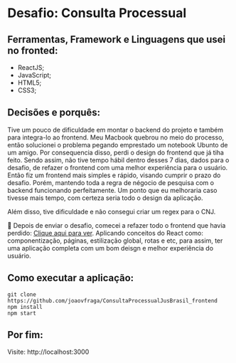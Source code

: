 # Desafio: Consulta Processual

## Ferramentas, Framework e Linguagens que usei no fronted:
- ReactJS;
- JavaScript;
- HTML5;
- CSS3;

## Decisões e porquês: 

Tive um pouco de dificuldade em montar o backend do projeto e também para integra-lo ao frontend. Meu Macbook quebrou no meio do processo, então solucionei o problema pegando emprestado um notebook Ubunto de um amigo. Por consequencia disso, perdi o design do frontend que já tiha feito.
Sendo assim, não tive tempo hábil dentro desses 7 dias, dados para o desafio, de refazer o frontend com uma melhor experiência para o usuário. Então fiz um frontend mais simples e rápido, visando cumprir o prazo do desafio. Porém, mantendo toda a regra de négocio de pesquisa com o backend funcionando perfeitamente. Um ponto que eu melhoraria caso tivesse mais tempo, com certeza seria todo o design da aplicação.

Além disso, tive dificuldade e não consegui criar um regex para o CNJ.

🚩 Depois de enviar o desafio, comecei a refazer todo o frontend que havia perdido: <a href="https://github.com/joaovfraga/ConsultaProcessualJusBrasil_frontend_v2">Clique aqui para ver</a>. Aplicando conceitos do React como: componentização, páginas, estilização global, rotas e etc, para assim, ter uma aplicação completa com um bom deisgn e melhor experiência do usuário. 


## Como executar a aplicação:

`git clone https://github.com/joaovfraga/ConsultaProcessualJusBrasil_frontend` <br>
`npm install` <br>
`npm start` <br>

## Por fim:
Visite: http://localhost:3000 <br>
